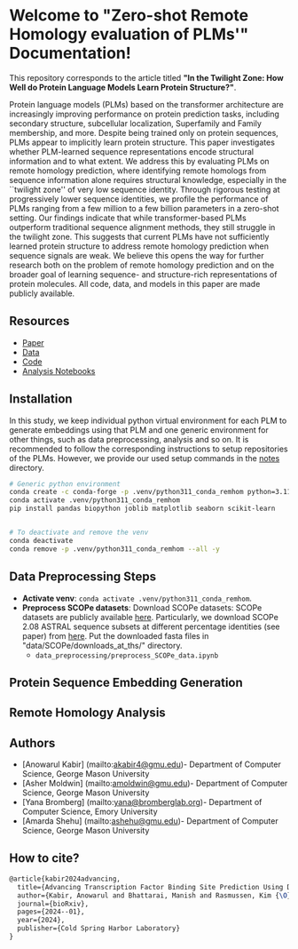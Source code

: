 # Welcome to "Zero-shot Remote Homology evaluation of PLMs'" Documentation!

This repository corresponds to the article titled **"In the Twilight Zone: How Well do Protein Language Models Learn Protein Structure?"**.

Protein language models (PLMs) based on the transformer architecture are increasingly improving performance on protein prediction tasks, including secondary structure, subcellular localization, Superfamily and Family membership, and more. Despite being trained only on protein sequences, PLMs appear to implicitly learn protein structure. This paper investigates whether PLM-learned sequence representations encode structural information and to what extent. We address this by evaluating PLMs on remote homology prediction, where identifying remote homologs from sequence information alone requires structural knowledge, especially in the ``twilight zone'' of very low sequence identity. Through rigorous testing at progressively lower sequence identities, we profile the performance of PLMs ranging from a few million to a few billion parameters in a zero-shot setting. Our findings indicate that while transformer-based PLMs outperform traditional sequence alignment methods, they still struggle in the twilight zone. This suggests that current PLMs have not sufficiently learned protein structure to address remote homology prediction when sequence signals are weak. We believe this opens the way for further research both on the problem of remote homology prediction and on the broader goal of learning sequence- and structure-rich representations of protein molecules. All code, data, and models in this paper are made publicly available.

## Resources

- [Paper](https://www.tbd)
- [Data](https://www.tbd)
- [Code](https://github.com/amoldwin/plm-zero-shot-remote-homology-evaluation)
- [Analysis Notebooks](https://github.com/lanl/EPBD-BERT/tree/main/analysis)

## Installation
In this study, we keep individual python virtual environment for each PLM to generate embeddings using that PLM and one generic environment for other things, such as data preprocessing, analysis and so on. It is recommended to follow the corresponding instructions to setup repositories of the PLMs. However, we provide our used setup commands in the [notes](https://github.com/amoldwin/plm-zero-shot-remote-homology-evaluation/tree/main/notes) directory.

```bash
# Generic python environment
conda create -c conda-forge -p .venv/python311_conda_remhom python=3.11 -y
conda activate .venv/python311_conda_remhom
pip install pandas biopython joblib matplotlib seaborn scikit-learn


# To deactivate and remove the venv
conda deactivate
conda remove -p .venv/python311_conda_remhom --all -y
```

## Data Preprocessing Steps
* **Activate venv**: ```conda activate .venv/python311_conda_remhom```.
* **Preprocess SCOPe datasets**: Download SCOPe datasets: SCOPe datasets are publicly available [here](https://scop.berkeley.edu/). Particularly, we download SCOPe 2.08 ASTRAL sequence subsets at different percentage identities (see paper) from [here](https://scop.berkeley.edu/astral/subsets/ver=2.08). Put the downloaded fasta files in "data/SCOPe/downloads_at_ths/" directory.
    - ```data_preprocessing/preprocess_SCOPe_data.ipynb```



## Protein Sequence Embedding Generation

## Remote Homology Analysis

## Authors

* [Anowarul Kabir] (mailto:akabir4@gmu.edu)- Department of Computer Science, George Mason University
* [Asher Moldwin] (mailto:amoldwin@gmu.edu)- Department of Computer Science, George Mason University
* [Yana Bromberg] (mailto:yana@bromberglab.org)- Department of Computer Science, Emory University
* [Amarda Shehu] (mailto:ashehu@gmu.edu)- Department of Computer Science, George Mason University

## How to cite?
```latex
@article{kabir2024advancing,
  title={Advancing Transcription Factor Binding Site Prediction Using DNA Breathing Dynamics and Sequence Transformers via Cross Attention},
  author={Kabir, Anowarul and Bhattarai, Manish and Rasmussen, Kim {\O} and Shehu, Amarda and Bishop, Alan R and Alexandrov, Boian and Usheva, Anny},
  journal={bioRxiv},
  pages={2024--01},
  year={2024},
  publisher={Cold Spring Harbor Laboratory}
}
```

<!-- # plm-zero-shot-remote-homology-evaluation
plm-zero-shot-remote-homology-evaluation


The SCOP dataset can be downloaded here: https://scop2.mrc-lmb.cam.ac.uk/download

SCOPe can be downloaded here: https://scop.berkeley.edu/astral/ver=2.08

ESM models are available here: https://github.com/facebookresearch/esm 

Prottrans models can be found here: https://github.com/agemagician/ProtTrans


Running our code on SCOPe database: 

(1) Download SCOPe data and choose models to evaluate.

(2) Generate embeddings from each model using the appropriate. embed_gen_<model_type>.py script.

(3) Run ipynb notebook preprocess_SCOPe_data.ipynb

(4) Run compute_ranking_metrics.py, making sure to set desired parameters for data_name, remote_homology_level, and model_name in the "main" method. -->

